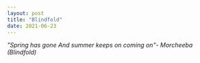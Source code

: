 ```yaml
---
layout: post
title: "Blindfold"
date: 2021-06-23
---
```



*"Spring has gone*
*And summer keeps on coming on"- Morcheeba (Blindfold)*
